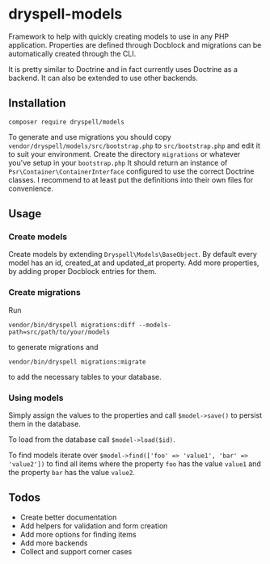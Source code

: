 # dryspell-models

Framework to help with quickly creating models to use in any PHP application. Properties are defined through Docblock and migrations can be automatically created through the CLI.

It is pretty similar to Doctrine and in fact currently uses Doctrine as a backend. It can also be extended to use other backends.

## Installation

```
composer require dryspell/models
```

To generate and use migrations you should copy `vendor/dryspell/models/src/bootstrap.php` to `src/bootstrap.php` and edit it to suit your environment. Create the directory `migrations` or whatever you've setup in your `bootstrap.php` It should return an instance of `Psr\Container\ContainerInterface` configured to use the correct Doctrine classes. I recommend to at least put the definitions into their own files for convenience.

## Usage

### Create models

Create models by extending `Dryspell\Models\BaseObject`. By default every model has an id, created_at and updated_at property. Add more properties, by adding proper Docblock entries for them.

### Create migrations

Run

```
vendor/bin/dryspell migrations:diff --models-path=src/path/to/your/models
```

to generate migrations and

```
vendor/bin/dryspell migrations:migrate
```

to add the necessary tables to your database.

### Using models

Simply assign the values to the properties and call `$model->save()` to persist them in the database.

To load from the database call `$model->load($id)`.

To find models iterate over `$model->find(['foo' => 'value1', 'bar' => 'value2'])` to find all items where the property `foo` has the value `value1` and the property `bar` has the value `value2`.

## Todos

* Create better documentation
* Add helpers for validation and form creation
* Add more options for finding items
* Add more backends
* Collect and support corner cases